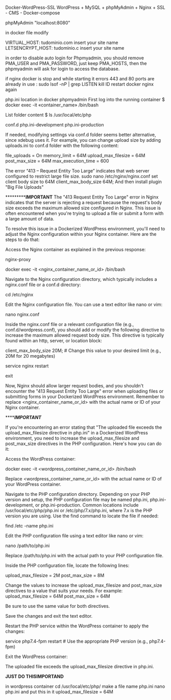

 Docker-WordPress-SSL
WordPress + MySQL + phpMyAdmin + Nginx + SSL - CMS - Docker-compose

phpMyAdmin "localhost:8080"

in docker file modify

VIRTUAL_HOST: tudominio.com        insert your site name
LETSENCRYPT_HOST: tudominio.c      insert your site name


in order to disable auto login for Phpmyadmin, you should remove PMA_USER and PMA_PASSWORD, just keep PMA_HOSTS,
then the phpmyadmin will ask for login to access the database.

if nginx docker is stop and while starting it errors 443 and 80 ports are already in use :
sudo lsof -nP | grep LISTEN
kill ID
restart docker nginx again



php.ini location in docker phpmyadmin
 First log into the running container
$ docker exec -it «container_name» /bin/bash

 List folder content
$ ls /usr/local/etc/php


conf.d  php.ini-development  php.ini-production

If needed, modifying settings via conf.d folder seems better alternative, since xdebug uses it. For example, you can change upload size by adding uploads.ini to conf.d folder with the following content:

file_uploads = On
memory_limit = 64M
upload_max_filesize = 64M
post_max_size = 64M
max_execution_time = 600


The error “413 – Request Entity Too Large” indicates that web server configured to restrict large file size.
sudo nano /etc/nginx/nginx.conf
 set client body size to 64M 
client_max_body_size 64M;
And then install plugin "Big File Uploads"

*****************************IMPORTANT********************
The "413 Request Entity Too Large" error in Nginx indicates that the server is rejecting a request because the request's body size exceeds the maximum allowed size configured in Nginx. This issue is often encountered when you're trying to upload a file or submit a form with a large amount of data.

To resolve this issue in a Dockerized WordPress environment, you'll need to adjust the Nginx configuration within your Nginx container. Here are the steps to do that:

Access the Nginx container as explained in the previous response:

nginx-proxy

docker exec -it <nginx_container_name_or_id> /bin/bash

Navigate to the Nginx configuration directory, which typically includes a nginx.conf file or a conf.d directory:

cd /etc/nginx

Edit the Nginx configuration file. You can use a text editor like nano or vim:


nano nginx.conf

Inside the nginx.conf file or a relevant configuration file (e.g., conf.d/wordpress.conf), you should add or modify the following directive to increase the maximum allowed request body size. This directive is typically found within an http, server, or location block:

client_max_body_size 20M; # Change this value to your desired limit (e.g., 20M for 20 megabytes)

service nginx restart

exit

Now, Nginx should allow larger request bodies, and you shouldn't encounter the "413 Request Entity Too Large" error when uploading files or submitting forms in your Dockerized WordPress environment. Remember to replace <nginx_container_name_or_id> with the actual name or ID of your Nginx container.





*****************************IMPORTANT*************************

If you're encountering an error stating that "The uploaded file exceeds the upload_max_filesize directive in php.ini" in a Dockerized WordPress environment, you need to increase the upload_max_filesize and post_max_size directives in the PHP configuration. Here's how you can do it:

Access the WordPress container:

docker exec -it <wordpress_container_name_or_id> /bin/bash

Replace <wordpress_container_name_or_id> with the actual name or ID of your WordPress container.

Navigate to the PHP configuration directory. Depending on your PHP version and setup, the PHP configuration file may be named php.ini, php.ini-development, or php.ini-production. Common locations include /usr/local/etc/php/php.ini or /etc/php/7.x/php.ini, where 7.x is the PHP version you are using. Use the find command to locate the file if needed:

find /etc -name php.ini

Edit the PHP configuration file using a text editor like nano or vim:


nano /path/to/php.ini

Replace /path/to/php.ini with the actual path to your PHP configuration file.

Inside the PHP configuration file, locate the following lines:

upload_max_filesize = 2M
post_max_size = 8M

Change the values to increase the upload_max_filesize and post_max_size directives to a value that suits your needs. For example:
upload_max_filesize = 64M
post_max_size = 64M

Be sure to use the same value for both directives.

Save the changes and exit the text editor.

Restart the PHP service within the WordPress container to apply the changes:

service php7.4-fpm restart  # Use the appropriate PHP version (e.g., php7.4-fpm)

Exit the WordPress container:





The uploaded file exceeds the upload_max_filesize directive in php.ini.



********************JUST DO THIS**IMPORTAND******************

in wordpress container cd /usr/local/etc/php/  make a file name php.ini 
nano php.ini
and put this in it
upload_max_filesize = 64M




